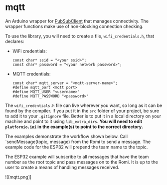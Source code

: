 # mqtt

An Arduino wrapper for [PubSubClient](https://pubsubclient.knolleary.net) that manages connectivity. The wrapper functions make use of non-blocking connection checking. 

To use the library, you will need to create a file, `wifi_credentials.h`, that declares:

* WiFi credentials:

    ```
    const char* ssid = "<your ssid>";
    const char* password = "<your network password>";
    ```

* MQTT credentials:

    ```
    const char* mqtt_server = "<mqtt-server-name>";
    #define mqtt_port <mqtt port>
    #define MQTT_USER "<username>"
    #define MQTT_PASSWORD "<password>"
    ```

The `wifi_credentials.h` file can live wherever you want, so long as it can be found by the compiler. If you put it in the `src` folder of your project, be sure to add it to your `.gitignore` file. Better is to put it in a local directory on your machine and point to it using `lib_extra_dirs`. **You will need to edit `platformio.ini` in the example(s) to point to the correct directory.**

The examples demonstrate the workflow shown below. Call `sendMessage(topic, message) from the Romi to send a message. The example code for the ESP32 will prepend the team name to the topic.

The ESP32 example will subscribe to all messages that have the team number as the root topic and pass messages on to the Romi. It is up to the user to create a means of handling messages received.

![[mqtt.png]]